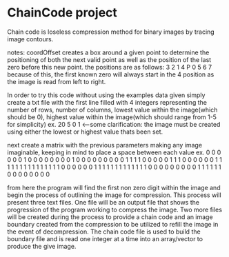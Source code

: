 # ChainCode project
Chain code is loseless compression method for binary images by tracing image contours.

notes:
coordOffset creates a box around a given point to determine the positioning of both the next valid point as well as the position of the last zero before this new point.
the positions are as follows:
3 2 1
4 P 0
5 6 7
because of this, the first known zero will always start in the 4 position as the image is read from left to right. 

In order to try this code without using the examples data given simply create a txt file with the first line filled with 4 integers representing the number of rows, number of columns, lowest value within the image(which should be 0), highest value within the image(which should range from 1-5 for simplicity)
ex. 20 5 0 1 <--some clarification: the image must be created using either the lowest or highest value thats been set. 

next create a matrix with the previous parameters making any image imaginable, keeping in mind to place a space between each value
ex.
0 0 0 0 0 0 1 0 0 0 0 0 0 0 0 1 0 0 0 0
0 0 0 0 0 1 1 1 1 0 0 0 0 0 1 1 1 0 0 0
0 0 0 1 1 1 1 1 1 1 1 1 1 1 1 1 1 1 0 0
0 0 0 0 1 1 1 1 1 1 1 1 1 1 1 1 1 0 0 0
0 0 0 0 0 0 1 1 1 1 1 1 0 0 0 0 0 0 0 0

from here the program will find the first non zero digit within the image and begin the process of outlining the image for compression. This process will present three text files. One file will be an output file that shows the progression of the program working to compress the image. Two more files will be created during the process to provide a chain code and an image boundary created from the compression to be utilized to refill the image in the event of decompression. The chain code file is used to build the boundary file and is read one integer at a time into an array/vector to produce the give image.
